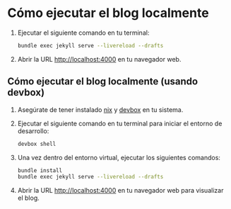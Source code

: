 # Cómo ejecutar el blog localmente

1. Ejecutar el siguiente comando en tu terminal:

    ```sh
    bundle exec jekyll serve --livereload --drafts
    ```

2. Abrir la URL [http://localhost:4000](http://localhost:4000) en tu navegador web.

## Cómo ejecutar el blog localmente (usando devbox)

1. Asegúrate de tener instalado [nix](https://nixos.org/) y [devbox](https://www.jetpack.io/devbox/) en tu sistema.
2. Ejecutar el siguiente comando en tu terminal para iniciar el entorno de desarrollo:

    ```sh
    devbox shell
    ```

3. Una vez dentro del entorno virtual, ejecutar los siguientes comandos:

    ```sh
    bundle install
    bundle exec jekyll serve --livereload --drafts
    ```

4. Abrir la URL [http://localhost:4000](http://localhost:4000) en tu navegador web para visualizar el blog.
